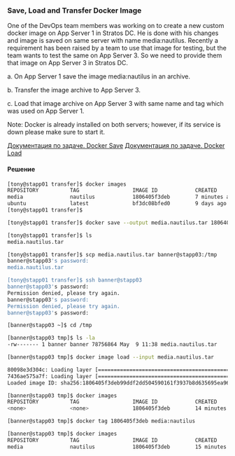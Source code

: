 ### Save, Load and Transfer Docker Image

One of the DevOps team members was working on to create a new custom docker image on App Server 1 in Stratos DC. He is done with his changes and image is saved on same server with name media:nautilus. Recently a requirement has been raised by a team to use that image for testing, but the team wants to test the same on App Server 3. So we need to provide them that image on App Server 3 in Stratos DC.

a. On App Server 1 save the image media:nautilus in an archive.

b. Transfer the image archive to App Server 3.

c. Load that image archive on App Server 3 with same name and tag which was used on App Server 1.

Note: Docker is already installed on both servers; however, if its service is down please make sure to start it.

[Документация по задаче. Docker Save](../Docs/docker%20save.md)
[Документация по задаче. Docker Load](../Docs/docker%20load.md)

#### Решение

```bash
[tony@stapp01 transfer]$ docker images
REPOSITORY          TAG                 IMAGE ID            CREATED             SIZE
media               nautilus            1806405f3deb        7 minutes ago       76.2MB
ubuntu              latest              bf3dc08bfed0        9 days ago          76.2MB
[tony@stapp01 transfer]$ 

[tony@stapp01 transfer]$ docker save --output media.nautilus.tar 1806405f3deb

[tony@stapp01 transfer]$ ls
media.nautilus.tar

[tony@stapp01 transfer]$ scp media.nautilus.tar banner@stapp03:/tmp
banner@stapp03's password: 
media.nautilus.tar 

[tony@stapp01 transfer]$ ssh banner@stapp03
banner@stapp03's password: 
Permission denied, please try again.
banner@stapp03's password: 
Permission denied, please try again.
banner@stapp03's password: 

[banner@stapp03 ~]$ cd /tmp

[banner@stapp03 tmp]$ ls -la
-rw------- 1 banner banner 78756864 May  9 11:38 media.nautilus.tar

[banner@stapp03 tmp]$ docker image load --input media.nautilus.tar 

80098e3d304c: Loading layer [==================================================>]  78.74MB/78.74MB
7436ae575a7f: Loading layer [==================================================>]  6.656kB/6.656kB
Loaded image ID: sha256:1806405f3deb99ddf2dd504590161f3937b8d635695ea9620dacaeaf07d27555

[banner@stapp03 tmp]$ docker images
REPOSITORY          TAG                 IMAGE ID            CREATED             SIZE
<none>              <none>              1806405f3deb        14 minutes ago      76.2MB

[banner@stapp03 tmp]$ docker tag 1806405f3deb media:nautilus

[banner@stapp03 tmp]$ docker images
REPOSITORY          TAG                 IMAGE ID            CREATED             SIZE
media               nautilus            1806405f3deb        15 minutes ago      76.2MB
```
